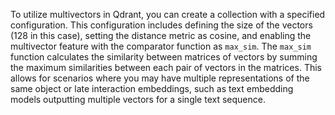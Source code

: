 To utilize multivectors in Qdrant, you can create a collection with a specified configuration. This configuration includes defining the size of the vectors (128 in this case), setting the distance metric as cosine, and enabling the multivector feature with the comparator function as `max_sim`. The `max_sim` function calculates the similarity between matrices of vectors by summing the maximum similarities between each pair of vectors in the matrices. This allows for scenarios where you may have multiple representations of the same object or late interaction embeddings, such as text embedding models outputting multiple vectors for a single text sequence.